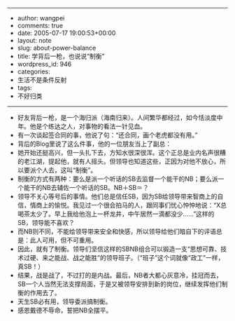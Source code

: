 - --
- author: wangpei
- comments: true
- date: 2005-07-17 19:00:53+00:00
- layout: note
- slug: about-power-balance
- title: 学背后一枪，也说说“制衡”
- wordpress_id: 946
- categories:
- 生活不是条件反射
- tags:
- 不好归类
- --
- 好友背后一枪，是一个海归派（海南归来）。人间繁华都经过，如今恬淡度中年。他是个练达之人，对事物的看法一针见血。
- 有一次谈起签合同的事，他说了句：“还合同，画个老虎都没有用。”
- 背后的Blog里说了这么件事，他的一位朋友当上了副总：
- 她开始还挺高兴，但一头扎下去，方知水很深很浑。这个正总是业内名声很糟的老江湖，提起他，就有人摇头。但领导也知道这些，正因为对他不放心，所以要派个人去，这叫“制衡”。
- 制衡的方式有两种：要么是派一个听话的SB去监督一个能干的NB；要么派一个能干的NB去辅佐一个听话的SB。NB＋SB＝？
- 领导不关心等号后的事情。他们总是信任SB，因为SB给领导带来智商上的自信，情商上的愉悦。我见过一个很会拍马的人，跟同事们忧心忡忡地说：“X总喝茶太少了。早上我给他泡上一杯龙井，中午居然一滴都没少……”这样的SB，领导能不喜欢？
- 而NB则不同，不能给领导带来安全和快感，所以领导给他们暗自下的评语总是：此人可用，但不可重用。
- 因此，就有了制衡。领导们坚信这样的SBNB组合可以锻造一支“思想可靠、技术过硬、来之能战、战之能胜”的领导班子。（“班子”这个词就像“政工”一样，真SB！）
- 结果，战是战了，不过打的是内战。最后，NB者大都心灰意冷，挂冠而去，SB一个人当然无法支撑局面，于是又被领导安排到新的岗位，继续发挥他们制衡的作用去了。
- 天生SB必有用，领导委派搞制衡。
- 感恩戴德不辱命，誓把NB全摆平。
